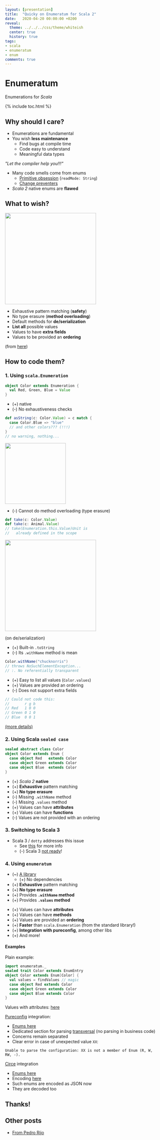```yaml
---
layout: [presentation]
title:  "Quicky on Enumeratum for Scala 2"
date:   2020-04-20 00:00:00 +0200
reveal:
  theme: ../../../css/theme/whiteish
  center: true
  history: true
tags:
- scala 
- enumeratum
- enum
comments: true
---
```


# Enumeratum

Enumerations for _Scala_

<!--slide-down-->

{% include toc.html %}

<!--slide-down-->
 
## Why should I care?

<!--slide-down-->

- Enumerations are fundamental
- You wish **less maintenance**
  - Find bugs at compile time
  - Code easy to understand
  - Meaningful data types

_"Let the compiler help you!!!"_

<!--slide-down-->

- Many code smells come from enums
  - [Primitive obsession](https://refactoring.guru/smells/primitive-obsession) (`readMode: String`)
  - [Change preventers](https://refactoring.guru/refactoring/smells/change-preventers)
- _Scala 2_ native enums are **flawed**

<!--more-->

<!--slide-next-->

## What to wish?

<img src="https://i.pinimg.com/236x/29/06/1e/29061ea2855d7036d66507a674e799eb--macarons-th-birthday.jpg" height="300" width="300">

<!--slide-down-->

- Exhaustive pattern matching (**safety**)
- No type erasure (**method overloading**)
- Default methods for **de/serialization**
- **List all** possible values
- Values to have **extra fields**
- Values to be provided an **ordering**

(from [here](https://pedrorijo.com/blog/scala-enums/))

<!--slide-next-->


## How to code them?

<!--slide-next-->

### 1. Using `scala.Enumeration`

```scala
object Color extends Enumeration {
  val Red, Green, Blue = Value
}
```

<!--slide-down-->

- (+) native
- (-) No exhaustiveness checks

```scala
def asString(c: Color.Value) = c match {
  case Color.Blue => "blue"
  // and other colors??? (!!!)
}
// no warning, nothing...
```

<img src="https://pngimage.net/wp-content/uploads/2018/06/oh-my-god-png-8.png" height="200" width="200">

<!--slide-down-->

- (-) Cannot do method overloading (type erasure)

```scala
def take(c: Color.Value)
def take(c: Animal.Value)
// take(Enumeration.this.Value)Unit is 
//   already defined in the scope
```

<img src="https://www.kindpng.com/picc/b/88/883319.png" height="300" width="300">

<!--slide-down-->

(on de/serialization)

- (+) Built-in `.toString`
- (-) Its `.withName` method is mean

```scala
Color.withName("chucknorris")
// throws NoSuchElementException... 
// :. No referentially transparent
```

<!--slide-down-->

- (+) Easy to list all values (`Color.values`)
- (+) Values are provided an ordering
- (-) Does not support extra fields

```scala
// Could not code this:
//       r g b
// Red   1 0 0 
// Green 0 1 0
// Blue  0 0 1
```

[(more details)](https://medium.com/@yuriigorbylov/scala-enumerations-hell-5bdba2c1216)

<!--slide-next-->

### 2. Using Scala `sealed case`

```scala
sealed abstract class Color
object Color extends Enum {
  case object Red   extends Color
  case object Green extends Color
  case object Blue  extends Color
}
```

<!--slide-down-->

- (+) _Scala 2_ **native**
- (+) **Exhaustive** pattern matching
- (+) **No type erasure**
- (-) Missing `.withName` method
- (-) Missing `.values` method
- (+) Values can have **attributes**
- (+) Values can have **functions**
- (-) Values are not provided with an ordering


<!--slide-next-->

### 3. Switching to Scala 3

  - Scala 3 / `dotty` addresses this issue
    - See [this](http://dotty.epfl.ch/docs/reference/enums/enums.html) for more info
    - (-) Scala 3 [not ready](https://dotty.epfl.ch/docs/)!

<!--slide-next-->

### 4. Using `enumeratum`

- (~) [A library](https://github.com/lloydmeta/enumeratum)
  - (+) No dependencies
- (+) **Exhaustive** pattern matching
- (+) **No type erasure**
- (+) Provides **`.withName` method**
- (+) Provides **`.values` method**

<!--slide-down-->

- (+) Values can have **attributes**
- (+) Values can have **methods**
- (+) Values are provided an **ordering**
- (+) **Faster** than `scala.Enumeration` (from the standard library!)
- (+) **Integration with pureconfig**, among other libs
- (+) And more!

<!--slide-down-->

#### Examples

<!--slide-down-->

Plain example: 

```scala
import enumeratum._
sealed trait Color extends EnumEntry
object Color extends Enum[Color] {
  val values = findValues // magic
  case object Red extends Color
  case object Green extends Color
  case object Blue extends Color
}
```

<!--slide-down-->

Values with attributes: [here](https://github.com/mauriciojost/main4ino-server/blob/master/src/main/scala/org/mauritania/main4ino/security/Permission.scala#L11)

<!--slide-down-->

[Pureconfig](https://github.com/pureconfig/pureconfig) integration: 

- [Enums here](https://github.com/mauriciojost/main4ino-server/blob/master/src/main/scala/org/mauritania/main4ino/security/Permission.scala)
- Dedicated section for parsing [transversal](https://github.com/mauriciojost/main4ino-server/blob/master/src/main/scala/org/mauritania/main4ino/helpers/ConfigLoader.scala#L29) (no parsing in business code)
- Concerns remain separated
- Clear error in case of unexpected value `XX`:

```
Unable to parse the configuration: XX is not a member of Enum (R, W, RW, -).
```

<!--slide-down-->

[Circe](https://circe.github.io/circe/) integration

- [Enums here](https://github.com/mauriciojost/main4ino-server/blob/master/src/main/scala/org/mauritania/main4ino/models/Device.scala#L63)
- Encoding [here](https://github.com/mauriciojost/main4ino-server/blob/master/src/main/scala/org/mauritania/main4ino/helpers/ConfigLoader.scala#L21)
- Such enums are encoded as JSON now
- They are decoded too

<!--slide-next-->

## Thanks!

<!--slide-next-->

## Other posts

- [From Pedro Rijo](https://pedrorijo.com/blog/scala-enums/)

